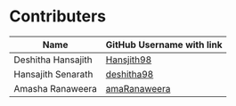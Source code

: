 # Contributers

| Name | GitHub Username with link |
|------|---------------------------|
| Deshitha Hansajith | [Hansjith98](https://github.com/Hansajith98) |
| Hansajith Senarath | [deshitha98](https://github.com/deshitha98) |
| Amasha Ranaweera | [amaRanaweera](https://github.com/amaRanaweera) |

